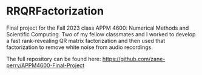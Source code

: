 # RRQRFactorization

Final project for the Fall 2023 class APPM 4600: Numerical Methods and Scientific Computing. Two of my fellow classmates and I worked to develop a fast rank-revealing QR matrix factorization and then used that factorization to remove white noise from audio recordings.

The full repository can be found here: https://github.com/zane-perry/APPM4600-Final-Project
